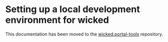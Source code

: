 # Setting up a local development environment for wicked

This documentation has been moved to the [wicked.portal-tools](https://github.com/apim-haufe-io/wicked.portal-tools) repository.
